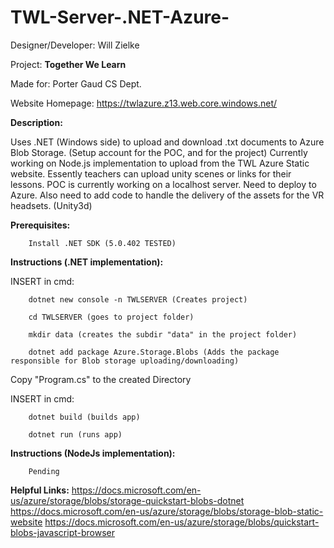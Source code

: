 # TWL-Server-.NET-Azure-

  Designer/Developer: Will Zielke

  Project: **Together We Learn**

  Made for: Porter Gaud CS Dept.
  
  Website Homepage: https://twlazure.z13.web.core.windows.net/

**Description:**

   Uses .NET (Windows side) to upload and download .txt documents to Azure Blob Storage. (Setup account for the POC, and for the project) Currently working on Node.js implementation to upload from the TWL Azure Static website. Essently teachers can upload unity scenes or links for their lessons. POC is currently working on a localhost server. Need to deploy to Azure. Also need to add code to handle the delivery of the assets for the VR headsets. (Unity3d)

**Prerequisites:**

        Install .NET SDK (5.0.402 TESTED)

**Instructions (.NET implementation):**
        
INSERT in cmd:
        
        dotnet new console -n TWLSERVER (Creates project)

        cd TWLSERVER (goes to project folder)

        mkdir data (creates the subdir "data" in the project folder)

        dotnet add package Azure.Storage.Blobs (Adds the package responsible for Blob storage uploading/downloading)

Copy "Program.cs" to the created Directory

INSERT in cmd:

        dotnet build (builds app)

        dotnet run (runs app)
        
**Instructions (NodeJs implementation):**
        
        Pending
        
        
**Helpful Links:**
        https://docs.microsoft.com/en-us/azure/storage/blobs/storage-quickstart-blobs-dotnet
        https://docs.microsoft.com/en-us/azure/storage/blobs/storage-blob-static-website
        https://docs.microsoft.com/en-us/azure/storage/blobs/quickstart-blobs-javascript-browser
